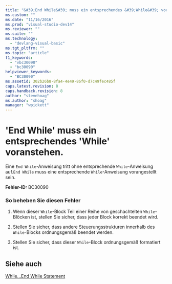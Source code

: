```yaml
---
title: "&#39;End While&#39; muss ein entsprechendes &#39;While&#39; voranstehen. | Microsoft Docs"
ms.custom: ""
ms.date: "11/16/2016"
ms.prod: "visual-studio-dev14"
ms.reviewer: ""
ms.suite: ""
ms.technology: 
  - "devlang-visual-basic"
ms.tgt_pltfrm: ""
ms.topic: "article"
f1_keywords: 
  - "vbc30090"
  - "bc30090"
helpviewer_keywords: 
  - "BC30090"
ms.assetid: 302b26b8-8fa4-4e49-86f0-d7c49fec485f
caps.latest.revision: 8
caps.handback.revision: 8
author: "stevehoag"
ms.author: "shoag"
manager: "wpickett"
---
```

# &#39;End While&#39; muss ein entsprechendes &#39;While&#39; voranstehen.
Eine `End While`\-Anweisung tritt ohne entsprechende `While`\-Anweisung auf.`End While` muss eine entsprechende `While`\-Anweisung vorangestellt sein.  
  
 **Fehler\-ID:** BC30090  
  
### So beheben Sie diesen Fehler  
  
1.  Wenn dieser `While`\-Block Teil einer Reihe von geschachtelten `While`\-Blöcken ist, stellen Sie sicher, dass jeder Block korrekt beendet wird.  
  
2.  Stellen Sie sicher, dass andere Steuerungsstrukturen innerhalb des `While`\-Blocks ordnungsgemäß beendet werden.  
  
3.  Stellen Sie sicher, dass dieser `While`\-Block ordnungsgemäß formatiert ist.  
  
## Siehe auch  
 [While...End While Statement](../../visual-basic/language-reference/statements/while-end-while-statement.md)